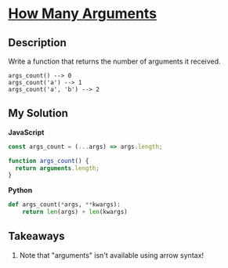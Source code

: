 # [How Many Arguments](https://www.codewars.com/kata/5c44b0b200ce187106452139)

## Description

Write a function that returns the number of arguments it received.

```
args_count() --> 0
args_count('a') --> 1
args_count('a', 'b') --> 2
```

## My Solution

**JavaScript**

```js
const args_count = (...args) => args.length;
```

```js
function args_count() {
  return arguments.length;
}
```

**Python**

```py
def args_count(*args, **kwargs):
    return len(args) + len(kwargs)
```

## Takeaways

1. Note that "arguments" isn't available using arrow syntax!
